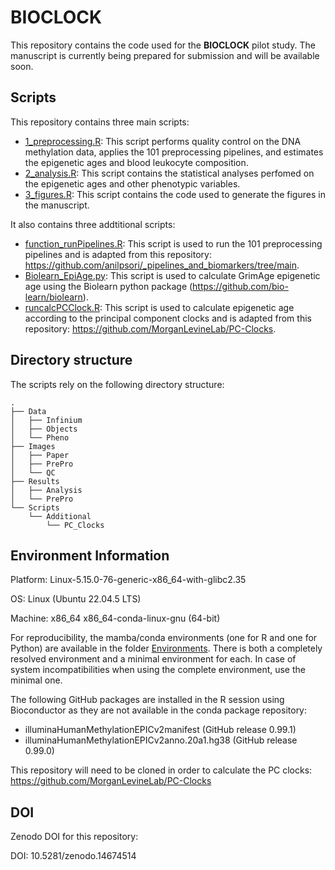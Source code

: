 # BIOCLOCK

This repository contains the code used for the **BIOCLOCK** pilot study. The manuscript is currently being prepared for submission and will be available soon.

## Scripts

This repository contains three main scripts:
- [1_preprocessing.R](./Scripts/1_preprocessing.R): This script performs quality control on the DNA methylation data, applies the 101 preprocessing pipelines, and estimates the epigenetic ages and blood leukocyte composition.
- [2_analysis.R](./Scripts/2_analysis.R): This script contains the statistical analyses perfomed on the epigenetic ages and other phenotypic variables.
- [3_figures.R](./Scripts/3_figures.R): This script contains the code used to generate the figures in the manuscript.

It also contains three addtitional scripts:
- [function_runPipelines.R](./Scripts/Additional/function_runPipelines.R): This script is used to run the 101 preprocessing pipelines and is adapted from this repository: https://github.com/anilpsori/_pipelines_and_biomarkers/tree/main.
- [Biolearn_EpiAge.py](./Scripts/Additional/Biolearn_EpiAge.py): This script is used to calculate GrimAge epigenetic age using the Biolearn python package (https://github.com/bio-learn/biolearn).
- [runcalcPCClock.R](./Scripts/Additional/runcalcPCClock.R): This script is used to calculate epigenetic age according to the principal component clocks and is adapted from this repository: https://github.com/MorganLevineLab/PC-Clocks.

## Directory structure

The scripts rely on the following directory structure:

```plaintext
.
├── Data
│   ├── Infinium
│   ├── Objects
│   └── Pheno
├── Images
│   ├── Paper
│   ├── PrePro
│   └── QC
├── Results
│   ├── Analysis
│   └── PrePro
└── Scripts
    └── Additional
        └── PC_Clocks
```

## Environment Information

Platform: Linux-5.15.0-76-generic-x86_64-with-glibc2.35 

OS: Linux (Ubuntu 22.04.5 LTS)

Machine: x86_64 x86_64-conda-linux-gnu (64-bit)

For reproducibility, the mamba/conda environments (one for R and one for Python) are available in the folder [Environments](./Environments). There is both a completely resolved environment and a minimal environment for each. In case of system incompatibilities when using the complete environment, use the minimal one.

The following GitHub packages are installed in the R session using Bioconductor as they are not available in the conda package repository:
 - illuminaHumanMethylationEPICv2manifest (GitHub release 0.99.1)
 - illuminaHumanMethylationEPICv2anno.20a1.hg38 (GitHub release 0.99.0)

This repository will need to be cloned in order to calculate the PC clocks:
https://github.com/MorganLevineLab/PC-Clocks

## DOI

Zenodo DOI for this repository:

DOI: 10.5281/zenodo.14674514
